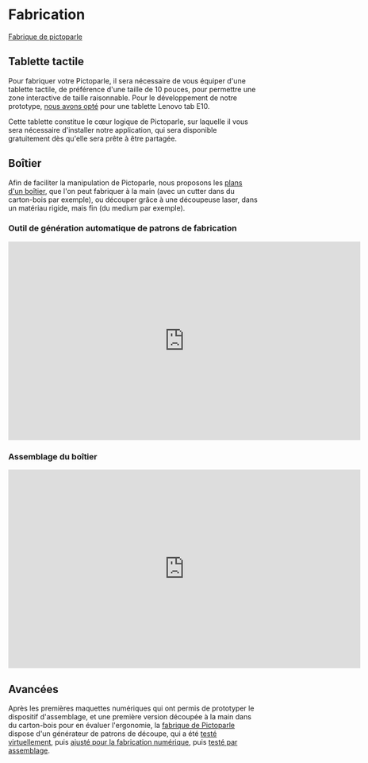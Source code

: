 # Fabrication

<div><a class="btn-fabrique " href="https://jmtrivial.github.io/pictoparle-fabrique/web/box.html">Fabrique de pictoparle</a>
<div style="clear: both"></div>
</div>



## Tablette tactile

Pour fabriquer votre Pictoparle, il sera nécessaire de vous équiper d'une tablette tactile, de préférence d'une taille de 10 pouces, pour permettre une zone 
interactive de taille raisonnable. Pour le développement de notre prototype, [nous avons opté](materiel.md#tablette-tactile) pour une tablette Lenovo tab E10. 

Cette tablette constitue le cœur logique de Pictoparle, sur laquelle il vous sera nécessaire d'installer notre application, qui sera disponible gratuitement dès qu'elle sera prête à être partagée.

## Boîtier 

Afin de faciliter la manipulation de Pictoparle, nous proposons les [plans d'un boîtier](https://jmtrivial.github.io/pictoparle-fabrique/web/box.html), que l'on peut fabriquer à la main (avec un cutter dans du carton-bois par exemple), ou découper grâce à une découpeuse laser, dans un matériau rigide, mais fin (du medium par exemple).

### Outil de génération automatique de patrons de fabrication

<div class="center"><iframe width="710" height="400" src="https://www.youtube.com/embed/SOI7z4aCWHQ" frameborder="0" allow="accelerometer; autoplay; encrypted-media; gyroscope; picture-in-picture" allowfullscreen></iframe></div>

### Assemblage du boîtier

<div class="center"><iframe width="710" height="400" src="https://www.youtube.com/embed/qaH3NBpz65Y" frameborder="0" allow="accelerometer; autoplay; encrypted-media; gyroscope; picture-in-picture" allowfullscreen></iframe></div>

## Avancées

Après les premières maquettes numériques qui ont permis de prototyper le dispositif d'assemblage, et une première version découpée à la main dans du carton-bois pour en évaluer l'ergonomie,
la [fabrique de Pictoparle](fabrique.md) dispose d'un générateur de patrons de découpe, qui a été [testé virtuellement](https://blog.jmtrivial.info/2020/06/08/pictoparle-neuvieme-sprint/),
puis [ajusté pour la fabrication numérique](https://blog.jmtrivial.info/2020/06/14/pictoparle-dixieme-sprint/), puis [testé par assemblage](https://blog.jmtrivial.info/2020/06/28/pictoparle-douzieme-sprint/).


